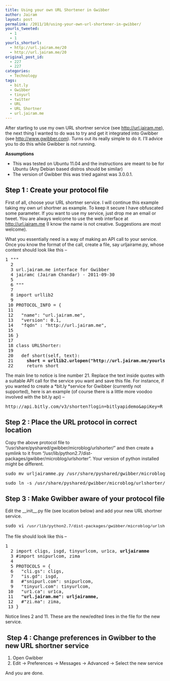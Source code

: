 ```yaml
---
title: Using your own URL Shortener in Gwibber
author: Jairam
layout: post
permalink: /2011/10/using-your-own-url-shortener-in-gwibber/
yourls_tweeted:
  - 1
  - 1
yourls_shorturl:
  - http://url.jairam.me/20
  - http://url.jairam.me/20
original_post_id:
  - 227
  - 227
categories:
  - Technology
tags:
  - bit.ly
  - Gwibber
  - tinyurl
  - twitter
  - URL
  - URL Shortner
  - url.jairam.me
---
```

After starting to use my own URL shortner service (see <http://url.jairam.me>), the next thing I wanted to do was to try and get it integrated into Gwibber (see <http://www.gwibber.com>). Turns out its really simple to do it. I&#8217;ll advice you to do this while Gwibber is not running.

**Assumptions**

  * This was tested on Ubuntu 11.04 and the instructions are meant to be for Ubuntu (Any Debian based distros should be similar)
  * The version of Gwibber this was tried against was 3.0.0.1.

## <span class="Apple-style-span" style="color:#000000;">Step 1 : Create your protocol file</span>

First of all, choose your URL shortner service. I will continue this example taking my own url shortner as example. To keep it secure I have obfuscated some parameter. If you want to use my service, just drop me an email or tweet. You are always welcome to use the web interface at <http://url.jairam.me> (I know the name is not creative. Suggestions are most welcome).

What you essentially need is a way of making an API call to your service. Once you know the format of the call, create a file, say urljairame.py, whose content should look like this &#8211;

<pre>1 """
  2
  3 url.jairam.me interface for Gwibber
  4 jairamc (Jairam Chandar) - 2011-09-30
  5
  6 """
  7
  8 import urllib2
  9
 10 PROTOCOL_INFO = {
 11
 12   "name": "url.jairam.me",
 13   "version": 0.1,
 14   "fqdn" : "http://url.jairam.me",
 15
 16 }
 17
 18 class URLShorter:
 19
 20   def short(self, text):
 21     <strong>short = urllib2.urlopen("http://url.jairam.me/yourls-api.php?signature=xxxxxxxxxx&action=shorturl&format=simple&url=%s" % urllib2.quote(text)).read()</strong>
 22     return short</pre>

The main line to notice is line number 21. Replace the text inside quotes with a suitable API call for the service you want and save this file. For instance, if you wanted to create a *bit.ly *service for Gwibber (currently not supported), here is an example (of course there is a little more voodoo involved with the bit.ly api) &#8211;

<pre>http://api.bitly.com/v3/shorten?login=bitlyapidemo&apiKey=R_0da49e0a9118ff35f52f629d2d71bf07&longUrl=http%3A%2F%2Fbetaworks.com%2F&format=txt</pre>

## Step 2 : Place the URL protocol in correct location

Copy the above protocol file to &#8220;/usr/share/pyshared/gwibber/microblog/urlshorter/&#8221; and then create a symlink to it from &#8220;/usr/lib/python2.7/dist-packages/gwibber/microblog/urlshorter&#8221;. Your version of python installed might be different.

<pre>sudo mv urljairamme.py /usr/share/pyshared/gwibber/microblog/urlshorter/"</pre>

<pre>sudo ln -s /usr/share/pyshared/gwibber/microblog/urlshorter/urljairamme.py /usr/lib/python2.7/dist-packages/gwibber/microblog/urlshorter/urljairamme.py</pre>

## Step 3 : Make Gwibber aware of your protocol file

Edit the \_\_init\_\_.py file (see location below) and add your new URL shortner service.

<pre>sudo vi <span class="Apple-style-span" style="font-family:'Courier 10 Pitch', Courier, monospace;font-size:13px;line-height:19px;white-space:pre;font-weight:normal;">/usr/lib/python2.7/dist-packages/gwibber/microblog/urlshorter/__init__.py</span></pre>

The file should look like this &#8211;

<pre>1
  2 import cligs, isgd, tinyurlcom, ur1ca, <strong>urljairamme</strong>
  3 #import snipurlcom, zima
  4
  5 PROTOCOLS = {
  6   "cli.gs": cligs,
  7   "is.gd": isgd,
  8   #"snipurl.com": snipurlcom,
  9   "tinyurl.com": tinyurlcom,
 10   "ur1.ca": ur1ca,
 11   <strong>"url.jairam.me": urljairamme,</strong>
 12   #"zi.ma": zima,
 13 }</pre>

Notice lines 2 and 11. These are the new/edited lines in the file for the new service.

##  Step 4 : Change preferences in Gwibber to the new URL shortner service

  1. Open Gwibber
  2. Edit -> Preferences -> Messages -> Advanced -> Select the new service

<div>
  And you are done.
</div>